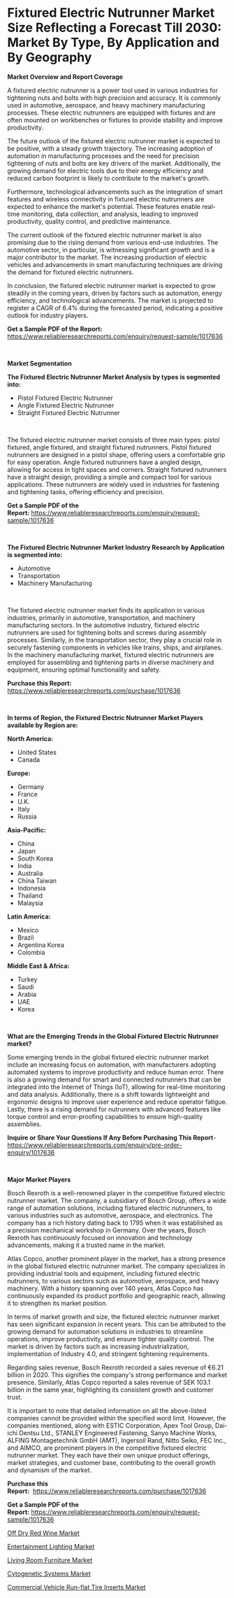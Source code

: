 <p><h1>Fixtured Electric Nutrunner Market Size Reflecting a Forecast Till 2030: Market By Type, By Application and By Geography</h1></p><p><strong>Market Overview and Report Coverage</strong></p>
<p><p>A fixtured electric nutrunner is a power tool used in various industries for tightening nuts and bolts with high precision and accuracy. It is commonly used in automotive, aerospace, and heavy machinery manufacturing processes. These electric nutrunners are equipped with fixtures and are often mounted on workbenches or fixtures to provide stability and improve productivity.</p><p>The future outlook of the fixtured electric nutrunner market is expected to be positive, with a steady growth trajectory. The increasing adoption of automation in manufacturing processes and the need for precision tightening of nuts and bolts are key drivers of the market. Additionally, the growing demand for electric tools due to their energy efficiency and reduced carbon footprint is likely to contribute to the market's growth.</p><p>Furthermore, technological advancements such as the integration of smart features and wireless connectivity in fixtured electric nutrunners are expected to enhance the market's potential. These features enable real-time monitoring, data collection, and analysis, leading to improved productivity, quality control, and predictive maintenance.</p><p>The current outlook of the fixtured electric nutrunner market is also promising due to the rising demand from various end-use industries. The automotive sector, in particular, is witnessing significant growth and is a major contributor to the market. The increasing production of electric vehicles and advancements in smart manufacturing techniques are driving the demand for fixtured electric nutrunners.</p><p>In conclusion, the fixtured electric nutrunner market is expected to grow steadily in the coming years, driven by factors such as automation, energy efficiency, and technological advancements. The market is projected to register a CAGR of 6.4% during the forecasted period, indicating a positive outlook for industry players.</p></p>
<p><strong>Get a Sample PDF of the Report:</strong> <a href="https://www.reliableresearchreports.com/enquiry/request-sample/1017636">https://www.reliableresearchreports.com/enquiry/request-sample/1017636</a></p>
<p>&nbsp;</p>
<p><strong>Market Segmentation</strong></p>
<p><strong>The Fixtured Electric Nutrunner Market Analysis by types is segmented into:</strong></p>
<p><ul><li>Pistol Fixtured Electric Nutrunner</li><li>Angle Fixtured Electric Nutrunner</li><li>Straight Fixtured Electric Nutrunner</li></ul></p>
<p>&nbsp;</p>
<p><p>The fixtured electric nutrunner market consists of three main types: pistol fixtured, angle fixtured, and straight fixtured nutrunners. Pistol fixtured nutrunners are designed in a pistol shape, offering users a comfortable grip for easy operation. Angle fixtured nutrunners have a angled design, allowing for access in tight spaces and corners. Straight fixtured nutrunners have a straight design, providing a simple and compact tool for various applications. These nutrunners are widely used in industries for fastening and tightening tasks, offering efficiency and precision.</p></p>
<p><strong>Get a Sample PDF of the Report:</strong>&nbsp;<a href="https://www.reliableresearchreports.com/enquiry/request-sample/1017636">https://www.reliableresearchreports.com/enquiry/request-sample/1017636</a></p>
<p>&nbsp;</p>
<p><strong>The Fixtured Electric Nutrunner Market Industry Research by Application is segmented into:</strong></p>
<p><ul><li>Automotive</li><li>Transportation</li><li>Machinery Manufacturing</li></ul></p>
<p>&nbsp;</p>
<p><p>The fixtured electric nutrunner market finds its application in various industries, primarily in automotive, transportation, and machinery manufacturing sectors. In the automotive industry, fixtured electric nutrunners are used for tightening bolts and screws during assembly processes. Similarly, in the transportation sector, they play a crucial role in securely fastening components in vehicles like trains, ships, and airplanes. In the machinery manufacturing market, fixtured electric nutrunners are employed for assembling and tightening parts in diverse machinery and equipment, ensuring optimal functionality and safety.</p></p>
<p><strong>Purchase this Report:</strong>&nbsp; <a href="https://www.reliableresearchreports.com/purchase/1017636">https://www.reliableresearchreports.com/purchase/1017636</a></p>
<p>&nbsp;</p>
<p><strong>In terms of Region, the Fixtured Electric Nutrunner Market Players available by Region are:</strong></p>
<p>
    <p> <strong> North America: </strong>
        <ul>
            <li>United States</li>
            <li>Canada</li>
        </ul>
        </p> 
    <p> <strong> Europe: </strong>
        <ul>
            <li>Germany</li>
            <li>France</li>
            <li>U.K.</li>
            <li>Italy</li>
            <li>Russia</li>
        </ul>
        </p> 
    <p> <strong> Asia-Pacific: </strong>
        <ul>
            <li>China</li>
            <li>Japan</li>
            <li>South Korea</li>
            <li>India</li>
            <li>Australia</li>
            <li>China Taiwan</li>
            <li>Indonesia</li>
            <li>Thailand</li>
            <li>Malaysia</li>
        </ul>
        </p> 
    <p> <strong> Latin America: </strong>
        <ul>
            <li>Mexico</li>
            <li>Brazil</li>
            <li>Argentina Korea</li>
            <li>Colombia</li>
        </ul>
        </p> 
    <p> <strong> Middle East & Africa: </strong>
        <ul>
            <li>Turkey</li>
            <li>Saudi</li>
            <li>Arabia</li>
            <li>UAE</li>
            <li>Korea</li>
        </ul>
    </p>
    </p>
<p>&nbsp;</p>
<p><strong>What are the Emerging Trends in the Global Fixtured Electric Nutrunner market?</strong></p>
<p><p>Some emerging trends in the global fixtured electric nutrunner market include an increasing focus on automation, with manufacturers adopting automated systems to improve productivity and reduce human error. There is also a growing demand for smart and connected nutrunners that can be integrated into the Internet of Things (IoT), allowing for real-time monitoring and data analysis. Additionally, there is a shift towards lightweight and ergonomic designs to improve user experience and reduce operator fatigue. Lastly, there is a rising demand for nutrunners with advanced features like torque control and error-proofing capabilities to ensure high-quality assemblies.</p></p>
<p><strong>Inquire or Share Your Questions If Any Before Purchasing This Report</strong>- <a href="https://www.reliableresearchreports.com/enquiry/pre-order-enquiry/1017636">https://www.reliableresearchreports.com/enquiry/pre-order-enquiry/1017636</a></p>
<p>&nbsp;</p>
<p><strong>Major Market Players</strong></p>
<p><p>Bosch Rexroth is a well-renowned player in the competitive fixtured electric nutrunner market. The company, a subsidiary of Bosch Group, offers a wide range of automation solutions, including fixtured electric nutrunners, to various industries such as automotive, aerospace, and electronics. The company has a rich history dating back to 1795 when it was established as a precision mechanical workshop in Germany. Over the years, Bosch Rexroth has continuously focused on innovation and technology advancements, making it a trusted name in the market.</p><p>Atlas Copco, another prominent player in the market, has a strong presence in the global fixtured electric nutrunner market. The company specializes in providing industrial tools and equipment, including fixtured electric nutrunners, to various sectors such as automotive, aerospace, and heavy machinery. With a history spanning over 140 years, Atlas Copco has continuously expanded its product portfolio and geographic reach, allowing it to strengthen its market position.</p><p>In terms of market growth and size, the fixtured electric nutrunner market has seen significant expansion in recent years. This can be attributed to the growing demand for automation solutions in industries to streamline operations, improve productivity, and ensure tighter quality control. The market is driven by factors such as increasing industrialization, implementation of Industry 4.0, and stringent tightening requirements.</p><p>Regarding sales revenue, Bosch Rexroth recorded a sales revenue of €6.21 billion in 2020. This signifies the company's strong performance and market presence. Similarly, Atlas Copco reported a sales revenue of SEK 103.1 billion in the same year, highlighting its consistent growth and customer trust.</p><p>It is important to note that detailed information on all the above-listed companies cannot be provided within the specified word limit. However, the companies mentioned, along with ESTIC Corporation, Apex Tool Group, Dai-ichi Dentsu Ltd., STANLEY Engineered Fastening, Sanyo Machine Works, ALFING Montagetechnik GmbH (AMT), Ingersoll Rand, Nitto Seiko, FEC Inc., and AIMCO, are prominent players in the competitive fixtured electric nutrunner market. They each have their own unique product offerings, market strategies, and customer base, contributing to the overall growth and dynamism of the market.</p></p>
<p><strong>Purchase this Report:</strong>&nbsp;&nbsp;<a href="https://www.reliableresearchreports.com/purchase/1017636">https://www.reliableresearchreports.com/purchase/1017636</a></p>
<p></p>
<p><strong>Get a Sample PDF of the Report:</strong>&nbsp;<a href="https://www.reliableresearchreports.com/enquiry/request-sample/1017636">https://www.reliableresearchreports.com/enquiry/request-sample/1017636</a></p>
<p><p><a href="https://medium.com/@efrainhaley/off-dry-red-wine-market-size-growth-forecast-2023-2030-dae7bfb07248">Off Dry Red Wine Market</a></p><p><a href="https://www.linkedin.com/pulse/entertainment-lighting-market-challenges-opportunities-ppwie/">Entertainment Lighting Market</a></p><p><a href="https://www.linkedin.com/pulse/living-room-furniture-market-research-report-unlocks-analysis-xwize/">Living Room Furniture Market</a></p><p><a href="https://issuu.com/reportprime-2/docs/cytogenetic-systems-market-size-2030.pptx?fr=xKAE9_zU1NQ">Cytogenetic Systems Market</a></p><p><a href="https://github.com/RoccoManning/Market-Research-Report-List-1/blob/main/commercial-vehicle-run-flat-tire-inserts-market.md">Commercial Vehicle Run-flat Tire Inserts Market</a></p></p>